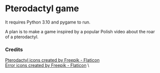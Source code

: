 # Pterodactyl game

It requires Python 3.10 and pygame to run. 

A plan is to make a game inspired by a popular Polish video about the roar of a pterodactyl.

### Credits

[Pterodactyl icons created by Freepik - Flaticon](https://www.flaticon.com/free-icons/pterodactyl) \
[Error icons created by Freepik - Flaticon](https://www.flaticon.com/free-icons/error) \
